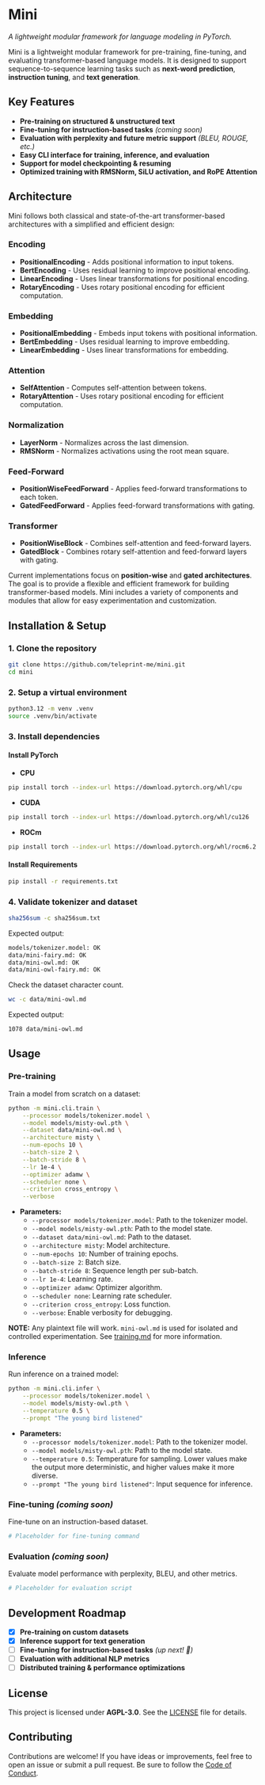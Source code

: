 # **Mini**

_A lightweight modular framework for language modeling in PyTorch._

Mini is a lightweight modular framework for pre-training, fine-tuning, and
evaluating transformer-based language models. It is designed to support
sequence-to-sequence learning tasks such as **next-word prediction**,
**instruction tuning**, and **text generation**.

## **Key Features**

- **Pre-training on structured & unstructured text**
- **Fine-tuning for instruction-based tasks** _(coming soon)_
- **Evaluation with perplexity and future metric support** _(BLEU, ROUGE, etc.)_
- **Easy CLI interface for training, inference, and evaluation**
- **Support for model checkpointing & resuming**
- **Optimized training with RMSNorm, SiLU activation, and RoPE Attention**

## **Architecture**

Mini follows both classical and state-of-the-art transformer-based architectures
with a simplified and efficient design:

### **Encoding**

- **PositionalEncoding** - Adds positional information to input tokens.
- **BertEncoding** - Uses residual learning to improve positional encoding.
- **LinearEncoding** - Uses linear transformations for positional encoding.
- **RotaryEncoding** - Uses rotary positional encoding for efficient
  computation.

### **Embedding**

- **PositionalEmbedding** - Embeds input tokens with positional information.
- **BertEmbedding** - Uses residual learning to improve embedding.
- **LinearEmbedding** - Uses linear transformations for embedding.

### **Attention**

- **SelfAttention** - Computes self-attention between tokens.
- **RotaryAttention** - Uses rotary positional encoding for efficient
  computation.

### **Normalization**

- **LayerNorm** - Normalizes across the last dimension.
- **RMSNorm** - Normalizes activations using the root mean square.

### **Feed-Forward**

- **PositionWiseFeedForward** - Applies feed-forward transformations to each
  token.
- **GatedFeedForward** - Applies feed-forward transformations with gating.

### **Transformer**

- **PositionWiseBlock** - Combines self-attention and feed-forward layers.
- **GatedBlock** - Combines rotary self-attention and feed-forward layers with gating.

Current implementations focus on **position-wise** and **gated architectures**.
The goal is to provide a flexible and efficient framework for building
transformer-based models. Mini includes a variety of components and modules that
allow for easy experimentation and customization.

## **Installation & Setup**

### **1. Clone the repository**

```sh
git clone https://github.com/teleprint-me/mini.git
cd mini
```

### **2. Setup a virtual environment**

```sh
python3.12 -m venv .venv
source .venv/bin/activate
```

### **3. Install dependencies**

#### **Install PyTorch**

- **CPU**

```sh
pip install torch --index-url https://download.pytorch.org/whl/cpu
```

- **CUDA**

```sh
pip install torch --index-url https://download.pytorch.org/whl/cu126
```

- **ROCm**

```sh
pip install torch --index-url https://download.pytorch.org/whl/rocm6.2.4
```

#### **Install Requirements**

```sh
pip install -r requirements.txt
```

### **4. Validate tokenizer and dataset**

```sh
sha256sum -c sha256sum.txt
```

Expected output:

```sh
models/tokenizer.model: OK
data/mini-fairy.md: OK
data/mini-owl.md: OK
data/mini-owl-fairy.md: OK
```

Check the dataset character count.

```sh
wc -c data/mini-owl.md
```

Expected output:

```sh
1078 data/mini-owl.md
```

## **Usage**

### **Pre-training**

Train a model from scratch on a dataset:

```sh
python -m mini.cli.train \
    --processor models/tokenizer.model \
    --model models/misty-owl.pth \
    --dataset data/mini-owl.md \
    --architecture misty \
    --num-epochs 10 \
    --batch-size 2 \
    --batch-stride 8 \
    --lr 1e-4 \
    --optimizer adamw \
    --scheduler none \
    --criterion cross_entropy \
    --verbose
```

- **Parameters:**
  - `--processor models/tokenizer.model`: Path to the tokenizer model.
  - `--model models/misty-owl.pth`: Path to the model state.
  - `--dataset data/mini-owl.md`: Path to the dataset.
  - `--architecture misty`: Model architecture.
  - `--num-epochs 10`: Number of training epochs.
  - `--batch-size 2`: Batch size.
  - `--batch-stride 8`: Sequence length per sub-batch.
  - `--lr 1e-4`: Learning rate.
  - `--optimizer adamw`: Optimizer algorithm.
  - `--scheduler none`: Learning rate scheduler.
  - `--criterion cross_entropy`: Loss function.
  - `--verbose`: Enable verbosity for debugging.

**NOTE:** Any plaintext file will work. `mini-owl.md` is used for isolated and
controlled experimentation. See [training.md](docs/training.md) for more
information.

### **Inference**

Run inference on a trained model:

```sh
python -m mini.cli.infer \
    --processor models/tokenizer.model \
    --model models/misty-owl.pth \
    --temperature 0.5 \
    --prompt "The young bird listened"
```

- **Parameters:**
  - `--processor models/tokenizer.model`: Path to the tokenizer model.
  - `--model models/misty-owl.pth`: Path to the model state.
  - `--temperature 0.5`: Temperature for sampling. Lower values make the output
    more deterministic, and higher values make it more diverse.
  - `--prompt "The young bird listened"`: Input sequence for inference.

### **Fine-tuning** _(coming soon)_

Fine-tune on an instruction-based dataset.

```sh
# Placeholder for fine-tuning command
```

### **Evaluation** _(coming soon)_

Evaluate model performance with perplexity, BLEU, and other metrics.

```sh
# Placeholder for evaluation script
```

## **Development Roadmap**

- [x] **Pre-training on custom datasets**
- [x] **Inference support for text generation**
- [ ] **Fine-tuning for instruction-based tasks** _(up next! 🚀)_
- [ ] **Evaluation with additional NLP metrics**
- [ ] **Distributed training & performance optimizations**

## **License**

This project is licensed under **AGPL-3.0**. See the [LICENSE](LICENSE) file for
details.

## **Contributing**

Contributions are welcome! If you have ideas or improvements, feel free to open
an issue or submit a pull request. Be sure to follow the
[Code of Conduct](CODE_OF_CONDUCT.md).
